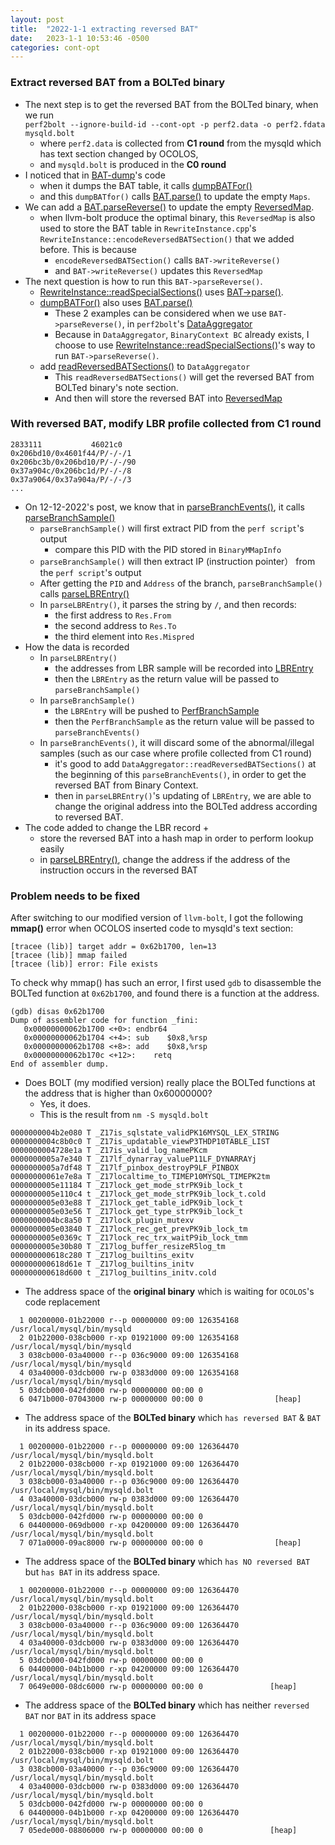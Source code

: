```yaml
---
layout: post
title:  "2022-1-1 extracting reversed BAT"
date:   2023-1-1 10:53:46 -0500
categories: cont-opt 
---
```


### Extract reversed BAT from a BOLTed binary
- The next step is to get the reversed BAT from the BOLTed binary, when we run  
`perf2bolt --ignore-build-id --cont-opt -p perf2.data -o perf2.fdata mysqld.bolt`
    + where `perf2.data` is collected from <strong>C1 round</strong> from the mysqld which has text section changed by OCOLOS, 
    + and `mysqld.bolt` is produced in the <strong>C0 round</strong>
- I noticed that in [BAT-dump](https://github.com/zyuxuan0115/llvm-project/blob/main/bolt/tools/bat-dump/bat-dump.cpp)'s code 
    + when it dumps the BAT table, it calls [dumpBATFor()](https://github.com/zyuxuan0115/llvm-project/blob/main/bolt/tools/bat-dump/bat-dump.cpp#L81)
    + and this `dumpBATfor()` calls [BAT.parse()](https://github.com/zyuxuan0115/llvm-project/blob/main/bolt/lib/Profile/BoltAddressTranslation.cpp#L240) to update the empty `Maps`.
- We can add a [BAT.parseReverse()]() to update the empty [ReversedMap]().
    + when llvm-bolt produce the optimal binary, this `ReversedMap` is also used to store the BAT table in `RewriteInstance.cpp`'s `RewriteInstance::encodeReversedBATSection()` that we added before. This is because
        * `encodeReversedBATSection()` calls `BAT->writeReverse()`
        * and `BAT->writeReverse()` updates this `ReversedMap`
- The next question is how to run this `BAT->parseReverse()`.
    + [RewriteInstance::readSpecialSections()](https://github.com/zyuxuan0115/llvm-project/blob/main/bolt/lib/Rewrite/RewriteInstance.cpp#L1593) uses [BAT->parse()](https://github.com/zyuxuan0115/llvm-project/blob/main/bolt/lib/Rewrite/RewriteInstance.cpp#L1642). 
    + [dumpBATFor()](https://github.com/zyuxuan0115/llvm-project/blob/main/bolt/tools/bat-dump/bat-dump.cpp#L81) also uses [BAT.parse()](https://github.com/zyuxuan0115/llvm-project/blob/main/bolt/tools/bat-dump/bat-dump.cpp#L112)
        * These 2 examples can be considered when we use `BAT->parseReverse()`, in `perf2bolt`'s [DataAggregator](https://github.com/zyuxuan0115/llvm-project/blob/main/bolt/lib/Profile/DataAggregator.cpp)
        * Because in `DataAggregator`, `BinaryContext BC` already exists, I choose to use [RewriteInstance::readSpecialSections()](https://github.com/zyuxuan0115/llvm-project/blob/main/bolt/lib/Rewrite/RewriteInstance.cpp#L1593)'s way to run `BAT->parseReverse()`.
    + add [readReversedBATSections()](https://github.com/zyuxuan0115/llvm-project/blob/main/bolt/lib/Profile/DataAggregator.cpp#L665) to `DataAggregator`
        * This `readReversedBATSections()` will get the reversed BAT from BOLTed binary's note section.
        * And then will store the reversed BAT into [ReversedMap](https://github.com/zyuxuan0115/llvm-project/blob/main/bolt/include/bolt/Profile/BoltAddressTranslation.h#L132)

### With <strong>reversed BAT</strong>, modify LBR profile collected from <strong>C1</strong> round
```
2833111           46021c0 
0x206bd10/0x4601f44/P/-/-/1  
0x206bc3b/0x206bd10/P/-/-/90  
0x37a904c/0x206bc1d/P/-/-/8  
0x37a9064/0x37a904a/P/-/-/3  
...
```

- On 12-12-2022's post, we know that in [parseBranchEvents()](https://github.com/zyuxuan0115/llvm-project/blob/main/bolt/lib/Profile/DataAggregator.cpp#L1425), it calls [parseBranchSample()](https://github.com/zyuxuan0115/llvm-project/blob/main/bolt/lib/Profile/DataAggregator.cpp#L1095)
    + `parseBranchSample()` will first extract PID from the `perf script`'s output
        * compare this PID with the PID stored in `BinaryMMapInfo`
    + `parseBranchSample()` will then extract IP (instruction pointer） from the `perf script`'s output       
    + After getting the `PID` and `Address` of the branch, `parseBranchSample()` calls [parseLBREntry()](https://github.com/zyuxuan0115/llvm-project/blob/main/bolt/lib/Profile/DataAggregator.cpp#L1012)
    + In `parseLBREntry()`, it parses the string by `/`, and then records:
        * the first address to `Res.From`
        * the second address to `Res.To`
        * the third element into `Res.Mispred`
- How the data is recorded
    + In `parseLBREntry()` 
        * the addresses from LBR sample will be recorded into [LBREntry](https://github.com/zyuxuan0115/llvm-project/blob/main/bolt/include/bolt/Profile/DataReader.h#L34)
        * then the `LBREntry` as the return value will be passed to `parseBranchSample()`
    + In `parseBranchSample()`
        * the `LBREntry` will be pushed to [PerfBranchSample](https://github.com/zyuxuan0115/llvm-project/blob/main/bolt/include/bolt/Profile/DataAggregator.h#L83)
        * then the `PerfBranchSample` as the return value will be passed to `parseBranchEvents()`
    + In `parseBranchEvents()`, it will discard some of the abnormal/illegal samples (such as our case where profile collected from C1 round)
        * it's good to add `DataAggregator::readReversedBATSections()` at the beginning of this `parseBranchEvents()`, in order to get the reversed BAT from Binary Context.
        * then in `parseLBREntry()`'s updating of `LBREntry`, we are able to change the original address into the BOLTed address according to reversed BAT.
- The code added to change the LBR record
    + 
    + store the reversed BAT into a hash map in order to perform lookup easily
    + in [parseLBREntry()](), change the address if the address of the instruction occurs in the reversed BAT

### Problem needs to be fixed
After switching to our modified version of `llvm-bolt`, I got the following <strong>mmap()</strong> error when OCOLOS inserted code to mysqld's text section:
```
[tracee (lib)] target addr = 0x62b1700, len=13
[tracee (lib)] mmap failed
[tracee (lib)] error: File exists
```

To check why mmap() has such an error, I first used `gdb` to disassemble the BOLTed function at `0x62b1700`, and found there is a function at the address.
```gdb
(gdb) disas 0x62b1700
Dump of assembler code for function _fini:
   0x00000000062b1700 <+0>:	endbr64
   0x00000000062b1704 <+4>:	sub    $0x8,%rsp
   0x00000000062b1708 <+8>:	add    $0x8,%rsp
   0x00000000062b170c <+12>:	retq
End of assembler dump.
``` 

- Does BOLT (my modified version) really place the BOLTed functions at the address that is higher than 0x60000000?
    + Yes, it does.
    + This is the result from `nm -S mysqld.bolt`
```
0000000004b2e080 T _Z17is_sqlstate_validPK16MYSQL_LEX_STRING
0000000004c8b0c0 T _Z17is_updatable_viewP3THDP10TABLE_LIST
0000000004728e1a T _Z17is_valid_log_namePKcm
0000000005a7e340 T _Z17lf_dynarray_valueP11LF_DYNARRAYj
0000000005a7df48 T _Z17lf_pinbox_destroyP9LF_PINBOX
00000000061e7e8a T _Z17localtime_to_TIMEP10MYSQL_TIMEPK2tm
0000000005e11184 T _Z17lock_get_mode_strPK9ib_lock_t
0000000005e110c4 t _Z17lock_get_mode_strPK9ib_lock_t.cold
0000000005e03e88 T _Z17lock_get_table_idPK9ib_lock_t
0000000005e03e56 T _Z17lock_get_type_strPK9ib_lock_t
0000000004bc8a50 T _Z17lock_plugin_mutexv
0000000005e03840 T _Z17lock_rec_get_prevPK9ib_lock_tm
0000000005e0369c T _Z17lock_rec_trx_waitP9ib_lock_tmm
0000000005e30b80 T _Z17log_buffer_resizeR5log_tm
000000000618c280 T _Z17log_builtins_exitv
000000000618d61e T _Z17log_builtins_initv
000000000618d600 t _Z17log_builtins_initv.cold
```

- The address space of the <strong>original binary</strong> which is waiting for `OCOLOS`'s code replacement
```
  1 00200000-01b22000 r--p 00000000 09:00 126354168        /usr/local/mysql/bin/mysqld
  2 01b22000-038cb000 r-xp 01921000 09:00 126354168        /usr/local/mysql/bin/mysqld
  3 038cb000-03a40000 r--p 036c9000 09:00 126354168        /usr/local/mysql/bin/mysqld
  4 03a40000-03dcb000 rw-p 0383d000 09:00 126354168        /usr/local/mysql/bin/mysqld
  5 03dcb000-042fd000 rw-p 00000000 00:00 0
  6 0471b000-07043000 rw-p 00000000 00:00 0                [heap]
```
- The address space of the <strong>BOLTed binary</strong> which `has reversed BAT` & `BAT` in its address space. 
```
  1 00200000-01b22000 r--p 00000000 09:00 126364470        /usr/local/mysql/bin/mysqld.bolt
  2 01b22000-038cb000 r-xp 01921000 09:00 126364470        /usr/local/mysql/bin/mysqld.bolt
  3 038cb000-03a40000 r--p 036c9000 09:00 126364470        /usr/local/mysql/bin/mysqld.bolt
  4 03a40000-03dcb000 rw-p 0383d000 09:00 126364470        /usr/local/mysql/bin/mysqld.bolt
  5 03dcb000-042fd000 rw-p 00000000 00:00 0
  6 04400000-069db000 r-xp 04200000 09:00 126364470        /usr/local/mysql/bin/mysqld.bolt
  7 071a0000-09ac8000 rw-p 00000000 00:00 0                [heap]
```
- The address space of the <strong>BOLTed binary</strong> which `has NO reversed BAT` but `has BAT` in its address space.
```
  1 00200000-01b22000 r--p 00000000 09:00 126364470       /usr/local/mysql/bin/mysqld.bolt
  2 01b22000-038cb000 r-xp 01921000 09:00 126364470       /usr/local/mysql/bin/mysqld.bolt
  3 038cb000-03a40000 r--p 036c9000 09:00 126364470       /usr/local/mysql/bin/mysqld.bolt
  4 03a40000-03dcb000 rw-p 0383d000 09:00 126364470       /usr/local/mysql/bin/mysqld.bolt
  5 03dcb000-042fd000 rw-p 00000000 00:00 0
  6 04400000-04b1b000 r-xp 04200000 09:00 126364470       /usr/local/mysql/bin/mysqld.bolt
  7 0649e000-08dc6000 rw-p 00000000 00:00 0               [heap]
```
- The address space of the <strong>BOLTed binary</strong> which has neither `reversed BAT` nor `BAT` in its address space
```
  1 00200000-01b22000 r--p 00000000 09:00 126364470       /usr/local/mysql/bin/mysqld.bolt
  2 01b22000-038cb000 r-xp 01921000 09:00 126364470       /usr/local/mysql/bin/mysqld.bolt
  3 038cb000-03a40000 r--p 036c9000 09:00 126364470       /usr/local/mysql/bin/mysqld.bolt
  4 03a40000-03dcb000 rw-p 0383d000 09:00 126364470       /usr/local/mysql/bin/mysqld.bolt
  5 03dcb000-042fd000 rw-p 00000000 00:00 0
  6 04400000-04b1b000 r-xp 04200000 09:00 126364470       /usr/local/mysql/bin/mysqld.bolt
  7 05ede000-08806000 rw-p 00000000 00:00 0               [heap]
```


    
